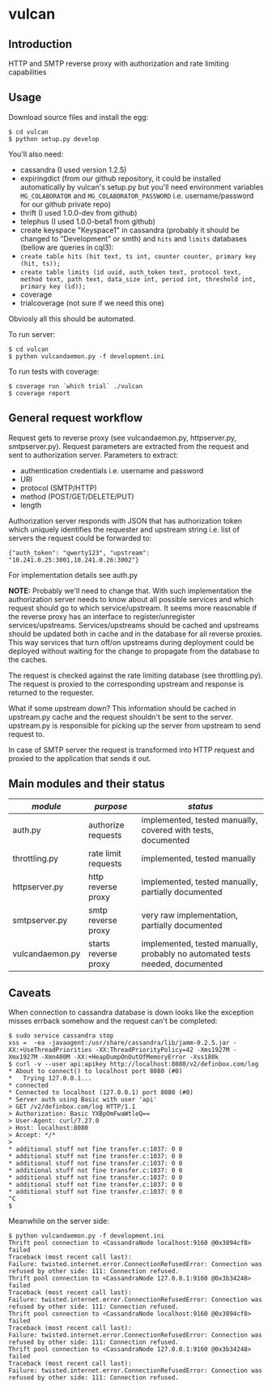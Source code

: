 vulcan
======

Introduction
-------------
HTTP and SMTP reverse proxy with authorization and rate limiting capabilities

Usage
-----

Download source files and install the egg:
```
$ cd vulcan
$ python setup.py develop
```

You'll also need:

* cassandra (I used version 1.2.5)
* expiringdict (from our github repository, it could be installed automatically by vulcan's setup.py but you'll
need environment variables `MG_COLABORATOR` and `MG_COLABORATOR_PASSWORD` i.e. username/password for our github
private repo)
* thrift (I used 1.0.0-dev from github)
* telephus (I used 1.0.0-beta1 from github)
* create keyspace "Keyspace1" in cassandra (probably it should be changed to "Development" or smth) and `hits`
and `limits` databases (bellow are queries in cql3):
 * ```create table hits (hit text, ts int, counter counter, primary key (hit, ts));```
 * ```create table limits (id uuid, auth_token text, protocol text, method text, path text, data_size int, period int, threshold int, primary key (id));```
* coverage
* trialcoverage (not sure if we need this one)

Obviosly all this should be automated.

To run server:

```
$ cd vulcan
$ python vulcandaemon.py -f development.ini
```

To run tests with coverage:

```
$ coverage run `which trial` ./vulcan
$ coverage report
```


General request workflow
------------------------

Request gets to reverse proxy (see vulcandaemon.py, httpserver.py, smtpserver.py).
Request parameters are extracted from the request and sent to authorization server. Parameters to extract:

* authentication credentials i.e. username and password
* URI
* protocol (SMTP/HTTP)
* method (POST/GET/DELETE/PUT)
* length 

Authorization server responds with JSON that has authorization token which uniquely identifies the requester and
upstream string i.e. list of servers the request could be forwarded to:

```
{"auth_token": "qwerty123", "upstream": "10.241.0.25:3001,10.241.0.26:3002"}

```
For implementation details see auth.py

**NOTE:** Probably we'll need to change that. With such implementation the authorization server needs to know about all
possible services and which request should go to which service/upstream. It seems more reasonable if the reverse proxy
has an interface to register/unregister services/upstreams. Services/upstreams should be cached and upstreams
should be updated  both in cache and in the database for all reverse proxies. This way services that turn off/on
upstreams during deployment could be deployed without waiting for the change to propagate from the database to the
caches.

The request is checked against the rate limiting database (see throttling.py).
The request is proxied to the corresponding upstream and response is returned to the requester.

What if some upstream down? This information should be cached in upstream.py cache and the request shouldn't be sent
to the server. upstream.py is responsible for picking up the server from upstream to send request to.

In case of SMTP server the request is transformed into HTTP request and proxied to the application that sends it out.

Main modules and their status
-----------------------------

*module*          | *purpose*              | *status*                                                                     
------------------|------------------------|------------------------------------------------------------------------------
auth.py           | authorize requests     | implemented, tested manually, covered with tests, documented                 
throttling.py     | rate limit requests    | implemented, tested manually                                                 
httpserver.py     | http reverse proxy     | implemented, tested manually, partially documented                           
smtpserver.py     | smtp reverse proxy     | very raw implementation, partially documented                                
vulcandaemon.py   | starts reverse proxy   | implemented, tested manually, probably no automated tests needed, documented 

Caveats
-------

When connection to cassandra database is down looks like the exception misses errback somehow and the request can't
be completed:

```
$ sudo service cassandra stop
xss =  -ea -javaagent:/usr/share/cassandra/lib/jamm-0.2.5.jar -XX:+UseThreadPriorities -XX:ThreadPriorityPolicy=42 -Xms1927M -Xmx1927M -Xmn400M -XX:+HeapDumpOnOutOfMemoryError -Xss180k
$ curl -v --user api:apikey http://localhost:8080/v2/definbox.com/log
* About to connect() to localhost port 8080 (#0)
*   Trying 127.0.0.1...
* connected
* Connected to localhost (127.0.0.1) port 8080 (#0)
* Server auth using Basic with user 'api'
> GET /v2/definbox.com/log HTTP/1.1
> Authorization: Basic YXBpOmFwaWtleQ==
> User-Agent: curl/7.27.0
> Host: localhost:8080
> Accept: */*
> 
* additional stuff not fine transfer.c:1037: 0 0
* additional stuff not fine transfer.c:1037: 0 0
* additional stuff not fine transfer.c:1037: 0 0
* additional stuff not fine transfer.c:1037: 0 0
* additional stuff not fine transfer.c:1037: 0 0
* additional stuff not fine transfer.c:1037: 0 0
* additional stuff not fine transfer.c:1037: 0 0
^C
$
```
Meanwhile on the server side:
```
$ python vulcandaemon.py -f development.ini
Thrift pool connection to <CassandraNode localhost:9160 @0x3894cf8> failed
Traceback (most recent call last):
Failure: twisted.internet.error.ConnectionRefusedError: Connection was refused by other side: 111: Connection refused.
Thrift pool connection to <CassandraNode 127.0.0.1:9160 @0x3b34248> failed
Traceback (most recent call last):
Failure: twisted.internet.error.ConnectionRefusedError: Connection was refused by other side: 111: Connection refused.
Thrift pool connection to <CassandraNode localhost:9160 @0x3894cf8> failed
Traceback (most recent call last):
Failure: twisted.internet.error.ConnectionRefusedError: Connection was refused by other side: 111: Connection refused.
Thrift pool connection to <CassandraNode 127.0.0.1:9160 @0x3b34248> failed
Traceback (most recent call last):
Failure: twisted.internet.error.ConnectionRefusedError: Connection was refused by other side: 111: Connection refused.
```
